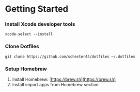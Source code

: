 # Getting Started

### Install Xcode developer tools
```
xcode-select --install
```

### Clone Dotfiles
```
git clone https://github.com/schester44/dotfiles ~/.dotfiles
```

### Setup Homebrew
1. Install Homebrew: [https://brew.sh](https://brew.sh)
2. Install import apps from Homebrew section
